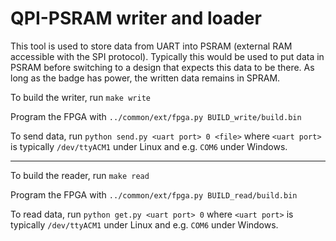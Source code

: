 # QPI-PSRAM writer and loader

This tool is used to store data from UART into PSRAM (external RAM accessible with the SPI protocol). 
Typically this would be used to put data in PSRAM before switching to a design that expects this data
to be there. As long as the badge has power, the written data remains in SPRAM.

To build the writer, run
```make write```

Program the FPGA with
```../common/ext/fpga.py BUILD_write/build.bin```

To send data, run
```python send.py <uart port> 0 <file>``` where `<uart port>` is typically `/dev/ttyACM1` under Linux and e.g. `COM6` under Windows.

___

To build the reader, run
```make read```

Program the FPGA with
```../common/ext/fpga.py BUILD_read/build.bin```

To read data, run
```python get.py <uart port> 0``` where `<uart port>` is typically `/dev/ttyACM1` under Linux and e.g. `COM6` under Windows.
